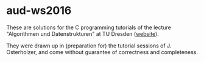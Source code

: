 # aud-ws2016

These are solutions for the C programming tutorials of the lecture "Algorithmen und Datenstrukturen" at TU Dresden
([website](http://www.inf.tu-dresden.de/index.php?node_id=3749&ln=de)).

They were drawn up in (preparation for) the tutorial sessions of J. Osterholzer, and come without guarantee of correctness and completeness.
